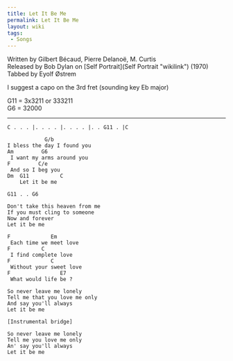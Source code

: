 ```yaml
---
title: Let It Be Me
permalink: Let It Be Me
layout: wiki
tags:
 - Songs
---
```


Written by Gilbert Bécaud, Pierre Delanoë, M. Curtis  
Released by Bob Dylan on [Self Portrait](Self Portrait "wikilink")
(1970)  
Tabbed by Eyolf Østrem

I suggest a capo on the 3rd fret (sounding key Eb major)

G11 = 3x3211 or 333211  
G6 = 32000

* * * * *

    C . . . |. . . . |. . . . |. . G11 . |C

                G/b
    I bless the day I found you
    Am         G6
     I want my arms around you
    F         C/e
     And so I beg you
    Dm  G11          C
        Let it be me

    G11 . . G6

    Don't take this heaven from me
    If you must cling to someone
    Now and forever
    Let it be me

    F             Em
     Each time we meet love
    F          C
     I find complete love
    F             C
     Without your sweet love
    F                E7
     What would life be ?

    So never leave me lonely
    Tell me that you love me only
    And say you'll always
    Let it be me

    [Instrumental bridge]

    So never leave me lonely
    Tell me you love me only
    An' say you'll always
    Let it be me

